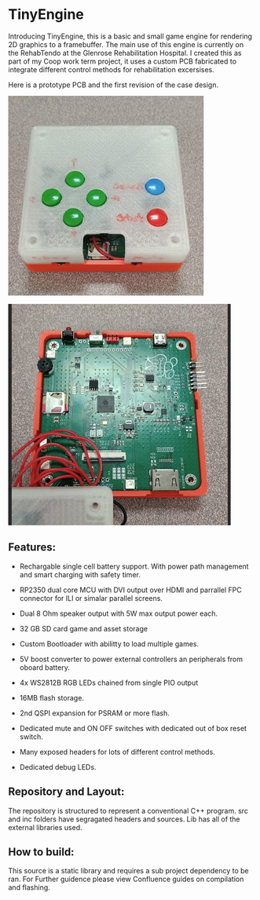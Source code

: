 # TinyEngine

Introducing TinyEngine, this is a basic and small game engine for rendering 2D graphics to a framebuffer. The main use of this engine is currently on the RehabTendo at the Glenrose Rehabilitation Hospital. I created this as part of my Coop work term project, it uses a custom PCB fabricated to integrate different control methods for rehabilitation excersises.

Here is a prototype PCB and the first revision of the case design. 

![Closed Case](image.png)

![PCB](image-1.png)

## Features:
- Rechargable single cell battery support. With power path management and smart charging with safety timer.

- RP2350 dual core MCU with DVI output over HDMI and parrallel FPC connector for ILI or simalar parallel screens.

- Dual 8 Ohm speaker output with 5W max output power each. 

- 32 GB SD card game and asset storage

- Custom Bootloader with abilitty to load multiple games.

- 5V boost converter to power external controllers an peripherals from oboard battery.

- 4x WS2812B RGB LEDs chained from single PIO output

- 16MB flash storage.

- 2nd QSPI expansion for PSRAM or more flash.

- Dedicated mute and ON OFF switches with dedicated out of box reset switch.

- Many exposed headers for lots of different control methods.

- Dedicated debug LEDs.

## Repository and Layout:

The repository is structured to represent a conventional C++ program. src and inc folders have segragated headers and sources. Lib has all of the external libraries used.


## How to build:

This source is a static library and requires a sub project dependency to be ran. For Further guidence please view Confluence guides on compilation and flashing.